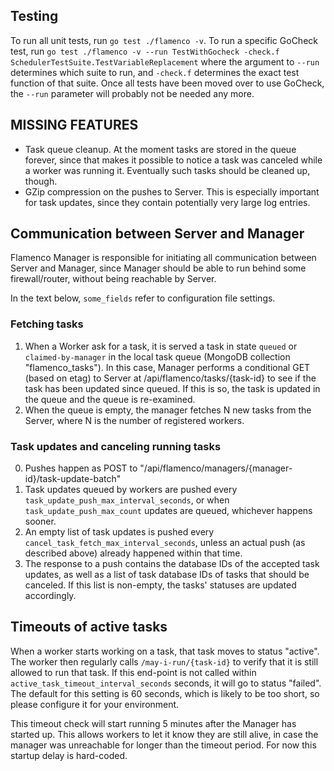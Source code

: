 

## Testing

To run all unit tests, run `go test ./flamenco -v`. To run a specific GoCheck test, run
`go test ./flamenco -v --run TestWithGocheck -check.f SchedulerTestSuite.TestVariableReplacement`
where the argument to `--run` determines which suite to run, and `-check.f` determines the
exact test function of that suite. Once all tests have been moved over to use GoCheck, the
`--run` parameter will probably not be needed any more.

## MISSING FEATURES

- Task queue cleanup. At the moment tasks are stored in the queue forever, since that makes
  it possible to notice a task was canceled while a worker was running it. Eventually such
  tasks should be cleaned up, though.
- GZip compression on the pushes to Server. This is especially important for task updates, since
  they contain potentially very large log entries.

## Communication between Server and Manager

Flamenco Manager is responsible for initiating all communication between Server and Manager,
since Manager should be able to run behind some firewall/router, without being reachable by Server.

In the text below, `some_fields` refer to configuration file settings.

### Fetching tasks

1. When a Worker ask for a task, it is served a task in state `queued` or `claimed-by-manager` in
   the local task queue (MongoDB collection "flamenco_tasks"). In this case, Manager performs a
   conditional GET (based on etag) to Server at /api/flamenco/tasks/{task-id} to see if the task
   has been updated since queued. If this is so, the task is updated in the queue and the queue
   is re-examined.
2. When the queue is empty, the manager fetches N new tasks from the Server, where N is the number
   of registered workers.

### Task updates and canceling running tasks

0. Pushes happen as POST to "/api/flamenco/managers/{manager-id}/task-update-batch"
1. Task updates queued by workers are pushed every `task_update_push_max_interval_seconds`, or
   when `task_update_push_max_count` updates are queued, whichever happens sooner.
2. An empty list of task updates is pushed every `cancel_task_fetch_max_interval_seconds`, unless an
   actual push (as described above) already happened within that time.
3. The response to a push contains the database IDs of the accepted task updates, as well as
   a list of task database IDs of tasks that should be canceled. If this list is non-empty, the
   tasks' statuses are updated accordingly.

## Timeouts of active tasks

When a worker starts working on a task, that task moves to status "active". The worker then
regularly calls `/may-i-run/{task-id}` to verify that it is still allowed to run that task. If this
end-point is not called within `active_task_timeout_interval_seconds` seconds, it will go to status
"failed". The default for this setting is 60 seconds, which is likely to be too short, so please
configure it for your environment.

This timeout check will start running 5 minutes after the Manager has started up. This allows
workers to let it know they are still alive, in case the manager was unreachable for longer than
the timeout period. For now this startup delay is hard-coded.

